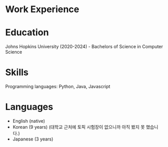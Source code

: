# Work Experience


# Education
Johns Hopkins University (2020-2024) - Bachelors of Science in Computer Science

# Skills
Programming languages: Python, Java, Javascript

# Languages
- English (native)
- Korean (9 years) (대학교 근처에 토픽 시험장이 없으니까 아직 봤지 못 했습니다.)
- Japanese (3 years)
